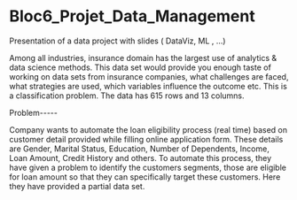 # Bloc6_Projet_Data_Management

Presentation of a data project with slides ( DataViz, ML , ...)

Among all industries, insurance domain has the largest use of analytics & data science methods. This data set would provide you enough taste of working on data sets from insurance companies, what challenges are faced, what strategies are used, which variables influence the outcome etc. This is a classification problem. The data has 615 rows and 13 columns.


Problem-----

Company wants to automate the loan eligibility process (real time) based on customer detail provided while filling online application form. These details are Gender, Marital Status, Education, Number of Dependents, Income, Loan Amount, Credit History and others. To automate this process, they have given a problem to identify the customers segments, those are eligible for loan amount so that they can specifically target these customers. Here they have provided a partial data set. 

